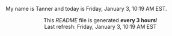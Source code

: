 My name is Tanner and today is Friday, January 3, 10:19 AM EST.

<p align="center">This <i>README</i> file is generated <b>every 3 hours</b>!</br>Last refresh: Friday, January 3, 10:19 AM EST<br /></p>
